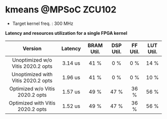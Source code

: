 
kmeans @MPSoC ZCU102
====================

* Target kernel freq. : 300 MHz

**Latency and resources utilization for a single FPGA kernel**
  

|Version|Latency|BRAM Util.|DSP Util.|FF Util.|LUT Util.|
| :---: | :---: | :---: | :---: | :---: | :---: |
|Unoptimized w/o Vitis 2020.2 opts|3.14 us|41 %|0 %|0 %|14 %|
|Unoptimized with Vitis 2020.2 opts|1.96 us|41 %|0 %|0 %|10 %|
|Optimized w/o Vitis 2020.2 opts|1.57 us|49 %|47 %|36 %|56 %|
|Optimized with Vitis 2020.2 opts|1.52 us|49 %|47 %|36 %|56 %|
